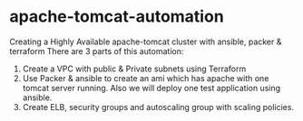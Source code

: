 # apache-tomcat-automation

Creating a Highly Available apache-tomcat cluster with ansible, packer &amp; terraform
There are 3 parts of this automation:
1. Create a VPC with public &amp; Private subnets using Terraform
2. Use Packer &amp; ansible to create an ami which has apache with one tomcat server running. Also we will deploy one test application using ansible.
3. Create ELB, security groups and autoscaling group with scaling policies.
